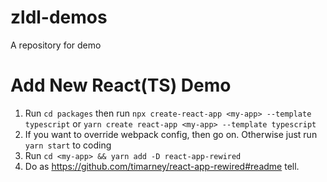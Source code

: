 # zldl-demos
A repository for demo

# Add New React(TS) Demo
1. Run `cd packages` then run `npx create-react-app <my-app> --template typescript` or `yarn create react-app <my-app> --template typescript`
2. If you want to override webpack config, then go on. Otherwise just run `yarn start` to coding
3. Run `cd <my-app> && yarn add -D react-app-rewired`
4. Do as https://github.com/timarney/react-app-rewired#readme tell.
